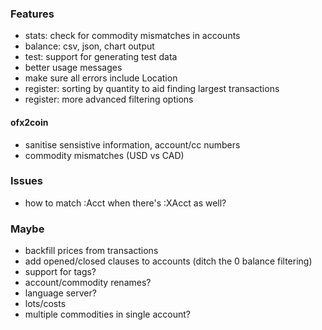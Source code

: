 ### Features

* stats: check for commodity mismatches in accounts
* balance: csv, json, chart output
* test: support for generating test data
* better usage messages
* make sure all errors include Location
* register: sorting by quantity to aid finding largest transactions
* register: more advanced filtering options

#### ofx2coin

* sanitise sensistive information, account/cc numbers
* commodity mismatches (USD vs CAD)

### Issues

* how to match :Acct when there's :XAcct as well?

### Maybe

* backfill prices from transactions
* add opened/closed clauses to accounts (ditch the 0 balance filtering)
* support for tags?
* account/commodity renames?
* language server?
* lots/costs
* multiple commodities in single account?